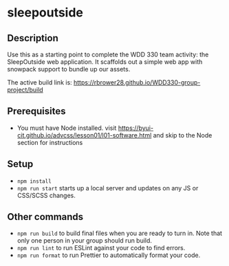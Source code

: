# sleepoutside

## Description

Use this as a starting point to complete the WDD 330 team activity: the SleepOutside web application. It scaffolds out a simple web app with snowpack support to bundle up our assets.

The active build link is: https://rbrower28.github.io/WDD330-group-project/build 

## Prerequisites

- You must have Node installed. visit https://byui-cit.github.io/advcss/lesson01/l01-software.html and skip to the Node section for instructions

## Setup

- `npm install`
- `npm run start` starts up a local server and updates on any JS or CSS/SCSS changes.

## Other commands

- `npm run build` to build final files when you are ready to turn in. Note that only one person in your group should run build.
- `npm run lint` to run ESLint against your code to find errors.
- `npm run format` to run Prettier to automatically format your code.
